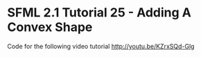 SFML 2.1 Tutorial 25 - Adding A Convex Shape
============================================

Code for the following video tutorial http://youtu.be/KZrxSQd-Glg
